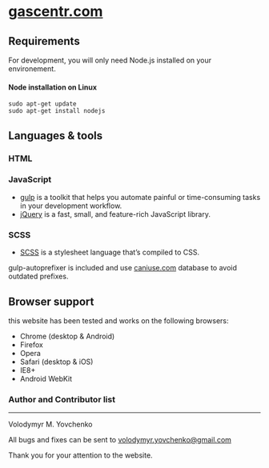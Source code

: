 # [gascentr.com](https://gascentr.com/)

## Requirements

For development, you will only need Node.js installed on your environement.

#### Node installation on Linux

    sudo apt-get update
    sudo apt-get install nodejs

## Languages & tools

### HTML

### JavaScript

- [gulp](https://www.npmjs.com/package/gulp) is a toolkit that helps you automate painful or time-consuming tasks in your development workflow.
- [jQuery](https://api.jquery.com) is a fast, small, and feature-rich JavaScript library.

### SCSS

- [SCSS](https://sass-lang.com/documentation) is a stylesheet language that’s compiled to CSS.

gulp-autoprefixer is included and use [caniuse.com](http://caniuse.com/) database to avoid outdated prefixes. 

## Browser support
this website has been tested and works on the following browsers:

* Chrome (desktop & Android)
* Firefox
* Opera
* Safari (desktop & iOS)
* IE8+
* Android WebKit

### Author and Contributor list 
---------------------------
Volodymyr M. Yovchenko

All bugs and fixes can be sent to volodymyr.yovchenko@gmail.com

Thank you for your attention to the website.

